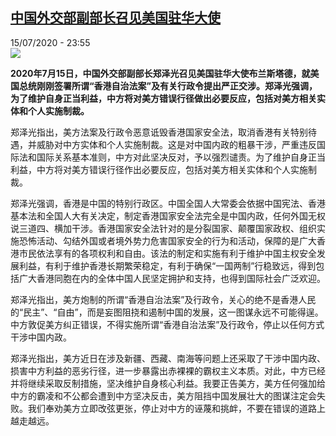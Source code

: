<!--1594853811000-->
[中国外交部副部长召见美国驻华大使](http://www.rfi.fr//cn/%E4%B8%AD%E5%9B%BD/20200715-%E4%B8%AD%E5%9B%BD%E5%A4%96%E4%BA%A4%E9%83%A8%E5%89%AF%E9%83%A8%E9%95%BF%E5%8F%AC%E8%A7%81%E7%BE%8E%E5%9B%BD%E9%A9%BB%E5%8D%8E%E5%A4%A7%E4%BD%BF)
------

<div>15/07/2020 - 23:55</div><img src="https://s.rfi.fr/media/display/aab734ee-c6e5-11ea-996f-005056a98db9/w:310/p:16x9/1854.jpg_wh300.jpg"><p><strong>2020年7月15日，中国外交部副部长郑泽光召见美国驻华大使布兰斯塔德，就美国总统刚刚签署所谓“香港自治法案”及有关行政令提出严正交涉。郑泽光强调，为了维护自身正当利益，中方将对美方错误行径做出必要反应，包括对美方相关实体和个人实施制裁。</strong></p><div class="t-content__body u-clearfix"><div class="m-interstitial"></div><p>郑泽光指出，美方法案及行政令恶意诋毁香港国家安全法，取消香港有关特别待遇，并威胁对中方实体和个人实施制裁。这是对中国内政的粗暴干涉，严重违反国际法和国际关系基本准则，中方对此坚决反对，予以强烈谴责。为了维护自身正当利益，中方将对美方错误行径作出必要反应，包括对美方相关实体和个人实施制裁。</p><p>郑泽光强调，香港是中国的特别行政区。中国全国人大常委会依据中国宪法、香港基本法和全国人大有关决定，制定香港国家安全法完全是中国内政，任何外国无权说三道四、横加干涉。香港国家安全法针对的是分裂国家、颠覆国家政权、组织实施恐怖活动、勾结外国或者境外势力危害国家安全的行为和活动，保障的是广大香港市民依法享有的各项权利和自由。该法的制定和实施有利于维护中国主权安全发展利益，有利于维护香港长期繁荣稳定，有利于确保“一国两制”行稳致远，得到包括广大香港同胞在内的全体中国人民坚定拥护和支持，也得到国际社会广泛欢迎。</p><p>郑泽光指出，美方炮制的所谓“香港自治法案”及行政令，关心的绝不是香港人民的“民主”、“自由”，而是妄图阻挠和遏制中国的发展，这一图谋永远不可能得逞。中方敦促美方纠正错误，不得实施所谓“香港自治法案”及行政令，停止以任何方式干涉中国内政。</p><p>郑泽光指出，美方近日在涉及新疆、西藏、南海等问题上还采取了干涉中国内政、损害中方利益的恶劣行径，进一步暴露出赤裸裸的霸权主义本质。对此，中方已经并将继续采取反制措施，坚决维护自身核心利益。我要正告美方，美方任何强加给中方的霸凌和不公都会遭到中方坚决反击，美方阻挡中国发展壮大的图谋注定会失败。我们奉劝美方立即改弦更张，停止对中方的诬蔑和挑衅，不要在错误的道路上越走越远。</p><p> </p><div class="o-self-promo o-self-promo--nl o-self-promo--hidden" data-selfpromo-newsletter></div><div class="o-self-promo o-self-promo--app o-self-promo--hidden" data-selfpromo-app></div></div>
